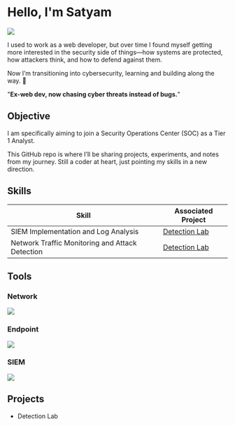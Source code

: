 
# Hello, I'm Satyam
<a href="www.linkedin.com/in/satyam-bankar"><img src="https://img.shields.io/badge/-LinkedIn-0072b1?&style=for-the-badge&logo=linkedin&logoColor=white" /></a>

I used to work as a web developer, but over time I found myself getting more interested in the security side of things—how systems are protected, how attackers think, and how to defend against them.

Now I’m transitioning into cybersecurity, learning and building along the way.  🚀

"**Ex-web dev, now chasing cyber threats instead of bugs.**"

## Objective

I am specifically aiming to join a Security Operations Center (SOC) as a Tier 1 Analyst.

This GitHub repo is where I’ll be sharing projects, experiments, and notes from my journey. Still a coder at heart, just pointing my skills in a new direction.

## Skills

| Skill                                         | Associated Project         |
|-----------------------------------------------|----------------------------|
| SIEM Implementation and Log Analysis          | <a href="[https://google.com](https://github.com/satyu-a/SOC-Detection-Lab](https://github.com/satyu-a/SOC-Detection-Lab.git)">Detection Lab</a>|
| Network Traffic Monitoring and Attack Detection | <a href="https://google.com">Detection Lab</a>|


## Tools

### Network
<div>
    <img src="https://img.shields.io/badge/-Wireshark-1679A7?&style=for-the-badge&logo=Wireshark&logoColor=white" />
</div>

### Endpoint
<div>
    <img src="https://img.shields.io/badge/-Microsoft_Defender_for_Endpoint-00A4EF?&style=for-the-badge&logo=Microsoft&logoColor=white" />
</div>

### SIEM
<div>
    <img src="https://img.shields.io/badge/-Splunk-000000?&style=for-the-badge&logo=Splunk&logoColor=white" />
</div>

## Projects
- Detection Lab
